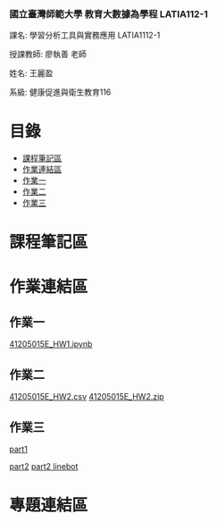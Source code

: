 ### 國立臺灣師範大學 教育大數據為學程 LATIA112-1 

課名: 學習分析工具與實務應用 LATIA1112-1

授課教師: 廖執善 老師

姓名: 王麗盈

系級: 健康促進與衛生教育116

# 目錄

- [課程筆記區](#課程筆記區)
- [作業連結區](#作業連結區)
- [作業一](#作業一)
- [作業二](#作業二)
- [作業三](#作業三)

# 課程筆記區 

# 作業連結區

## 作業一
[41205015E_HW1.ipynb](https://github.com/LATIA112-1/LATIA112-1/blob/main/HW1/41205015E.ipynb)

## 作業二
[41205015E_HW2.csv](https://github.com/LATIA112-1/LATIA112-1/blob/main/%E7%8E%8B%E9%BA%97%E7%9B%88_HW2.csv)
[41205015E_HW2.zip](https://github.com/LATIA112-1/LATIA112-1/blob/main/%E7%8E%8B%E9%BA%97%E7%9B%88_HW2.zip)
## 作業三
[part1](https://github.com/LATIA112-1/LATIA112-1/blob/main/%E4%BD%9C%E6%A5%AD%E4%B8%89part1)


[part2](https://github.com/LATIA112-1/LATIA112-1/blob/main/app.py)
[part2 linebot](https://github.com/LATIA112-1/LATIA112-1/blob/main/config.ini)

# 專題連結區 
